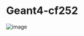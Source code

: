 # Geant4-cf252

![image](https://user-images.githubusercontent.com/60418809/199636870-21d868c9-fbe9-42f9-ab31-970a85fc4648.png)
